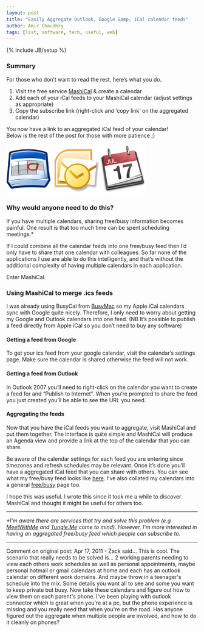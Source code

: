 ```yaml
---
layout: post
title: "Easily Aggregate Outlook, Google &amp; iCal calendar feeds"
author: Amir Chaudhry
tags: [list, software, tech, useful, web]
---
```

{% include JB/setup %}

### Summary

For those who don’t want to read the rest, here’s what you do.

1.  Visit the free service [MashiCal](http://www.mashical.com) & create
    a calendar
2.  Add each of your iCal feeds to your MashiCal calendar (adjust
    settings as appropriate)
3.  Copy the subscribe link (right-click and ‘copy link’ on the
    aggregated calendar)

You now have a link to an aggregated iCal feed of your calendar!\
 Below is the rest of the post for those with more patience ;)

<img src="/images/Cal-Logos.png" alt="Cal Logos" class="center">

### Why would anyone need to do this?

If you have multiple calendars, sharing free/busy information becomes
painful. One result is that too much time can be spent scheduling
meetings.\*

If I could combine all the calendar feeds into one free/busy feed then
I’d only have to share that one calendar with colleagues. So far none of
the applications I use are able to do this intelligently, and that’s
without the additional complexity of having multiple calendars in each
application.

Enter MashiCal.

### Using MashiCal to merge .ics feeds

I was already using BusyCal from [BusyMac](http://www.busymac.com) so my
Apple iCal calendars sync with Google quite nicely. Therefore, I only
need to worry about getting my Google and Outlook calendars into one
feed. (NB It’s possible to publish a feed directly from Apple iCal so
you don’t need to buy any software)

#### Getting a feed from Google

To get your ics feed from your google calendar, visit the calendar’s
settings page. Make sure the calendar is shared otherwise the feed will
not work.

#### Getting a feed from Outlook

In Outlook 2007 you’ll need to right-click on the calendar you want to
create a feed for and “Publish to Internet”. When you’re prompted to
share the feed you just created you’ll be able to see the URL you need.

#### Aggregating the feeds

Now that you have the iCal feeds you want to aggregate, visit MashiCal
and put them together. The interface is quite simple and MashiCal will
produce an Agenda view and provide a link at the top of the calendar
that you can share.

Be aware of the calendar settings for each feed you are entering since
timezones and refresh schedules may be relevant. Once it’s done you’ll
have a aggregated iCal feed that you can share with others. You can see
what my free/busy feed looks like
[here](http://www.mashical.com/cal?id=34df5231-84c6-475b-981e-6370459a84fb).
I’ve also collated my calendars into a general
[free/busy](http://amirchaudhry.com/pages/freebusy) page too.

I hope this was useful. I wrote this since it took me a while to
discover MashiCal and thought it might be useful for others too.

* * * * *

*\*I’m aware there are services that try and solve this problem (e.g
[MeetWithMe](http://MeetWith.me) and [Tungle.Me](http://www.tungle.me)
come to mind). However, I’m more interested in having an aggregated
free/busy feed which people can subscribe to.*

* * * * *

<p class="footnote">
Comment on original post: Apr 17, 2011 - 
Zack said...
This is cool. The scenario that really needs to be solved is... 2 working parents needing to view each others work schedules as well as personal appointments, maybe personal hotmail or gmail calendars at home and each has an outlook calendar on different work domains. And maybe throw in a teenager's schedule into the mix. Some details you want all to see and some you want to keep private but busy. Now take these calendars and figure out how to view them on each parent's phone. I've been playing with outlook connector which is great when you're at a pc, but the phone experience is missing and you really need that when you're on the road. Has anyone figured out the aggregate when multiple people are involved, and how to do it cleanly on phones?</p>
